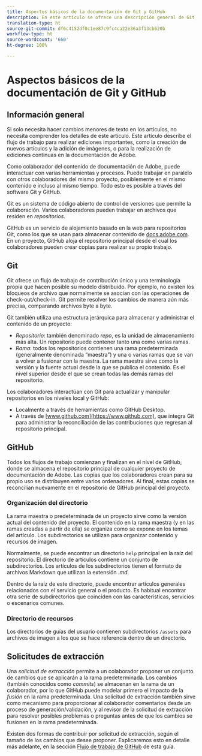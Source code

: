 ```yaml
---
title: Aspectos básicos de la documentación de Git y GitHub
description: En este artículo se ofrece una descripción general de Git, del repositorio de GitHub y de cómo se organiza el contenido, así como las convenciones de nomenclatura utilizadas para la documentación de Adobe.
translation-type: ht
source-git-commit: df6c4152df0c1ee87c9fc4ca22e36a3f13cb620b
workflow-type: ht
source-wordcount: '660'
ht-degree: 100%

---
```



# Aspectos básicos de la documentación de Git y GitHub

## Información general

Si solo necesita hacer cambios menores de texto en los artículos, no necesita comprender los detalles de este artículo. Este artículo describe el flujo de trabajo para realizar ediciones importantes, como la creación de nuevos artículos y la adición de imágenes, o para la realización de ediciones continuas en la documentación de Adobe.

Como colaborador del contenido de documentación de Adobe, puede interactuar con varias herramientas y procesos. Puede trabajar en paralelo con otros colaboradores del mismo proyecto, posiblemente en el mismo contenido e incluso al mismo tiempo. Todo esto es posible a través del software Git y GitHub.

Git es un sistema de código abierto de control de versiones que permite la colaboración. Varios colaboradores pueden trabajar en archivos que residen en *repositorios*.

GitHub es un servicio de alojamiento basado en la web para repositorios Git, como los que se usan para almacenar contenido de [docs.adobe.com](https://docs.adobe.com). En un proyecto, GitHub aloja el repositorio principal desde el cual los colaboradores pueden crear copias para realizar su propio trabajo.

## Git

Git ofrece un flujo de trabajo de contribución único y una terminología propia que hacen posible su modelo distribuido. Por ejemplo, no existen los bloqueos de archivo que normalmente se asocian con las operaciones de check-out/check-in. Git permite resolver los cambios de manera aún más precisa, comparando archivos byte a byte.

Git también utiliza una estructura jerárquica para almacenar y administrar el contenido de un proyecto:

- *Repositorio*: también denominado *repo*, es la unidad de almacenamiento más alta. Un repositorio puede contener tanto una como varias ramas.
- *Rama*: todos los repositorios contienen una rama predeterminada (generalmente denominada “maestra”) y una o varias ramas que se van a volver a fusionar con la maestra. La rama maestra sirve como la versión y la fuente actual desde la que se publica el contenido. Es el nivel superior desde el que se crean todas las demás ramas del repositorio.

Los colaboradores interactúan con Git para actualizar y manipular repositorios en los niveles local y GitHub:

- Localmente a través de herramientas como GitHub Desktop.
- A través de [www.github.com](https://www.github.com), que integra Git para administrar la reconciliación de las contribuciones que regresan al repositorio principal.

## GitHub

Todos los flujos de trabajo comienzan y finalizan en el nivel de GitHub, donde se almacena el repositorio principal de cualquier proyecto de documentación de Adobe. Las copias que los colaboradores crean para su propio uso se distribuyen entre varios ordenadores. Al final, estas copias se reconcilian nuevamente en el repositorio de GitHub principal del proyecto.

### Organización del directorio

La rama maestra o predeterminada de un proyecto sirve como la versión actual del contenido del proyecto. El contenido en la rama maestra (y en las ramas creadas a partir de ella) se organiza como se expone en los temas del artículo. Los subdirectorios se utilizan para organizar contenido y recursos de imagen.

Normalmente, se puede encontrar un directorio `help` principal en la raíz del repositorio. El directorio de artículos contiene un conjunto de subdirectorios. Los artículos de los subdirectorios tienen el formato de archivos Markdown que utilizan la extensión *.md*.

Dentro de la raíz de este directorio, puede encontrar artículos generales relacionados con el servicio general o el producto. Es habitual encontrar otra serie de subdirectorios que coinciden con las características, servicios o escenarios comunes.

### Directorio de recursos

Los directorios de guías del usuario contienen subdirectorios `/assets` para archivos de imagen a los que se hace referencia dentro de un directorio.

<!---
### Markdown file template

For convenience, the root directory of each repository typically contains a Markdown template file named `template.md`. You can use this template file as a "starter file" if you need to create a new article for submission to the repository. The file contains:

- A **metadata header** at the top of the file, delineated by two, 3-hyphen lines. It contains the various tags used for tracking information related to the article. It also includes SEO optimizations and reporting processes that Adobe uses to evaluate the performance of the content. So the metadata is important!
- Various **examples of using Markdown** to format the elements of an article.
- General **instructions on the use of Markdown extensions**, which you can use for various types of alerts.
- Examples of **embedding video** by using an iframe.
- General **instructions on the use of docs.adobe.com extensions**, which you can use for special controls such as buttons and selectors.
-->

## Solicitudes de extracción

Una *solicitud de extracción* permite a un colaborador proponer un conjunto de cambios que se aplicarán a la rama predeterminada. Los cambios (también conocidos como *commits*) se almacenan en la rama de un colaborador, por lo que GitHub puede modelar primero el impacto de la *fusión* en la rama predeterminada. Una solicitud de extracción también sirve como mecanismo para proporcionar al colaborador comentarios desde un proceso de generación/validación, y al revisor de la solicitud de extracción para resolver posibles problemas o preguntas antes de que los cambios se fusionen en la rama predeterminada.

Existen dos formas de contribuir por solicitud de extracción, según el tamaño de los cambios que desee proponer. Explicaremos esto en detalle más adelante, en la sección [Flujo de trabajo de GitHub](local-repo.md) de esta guía.
